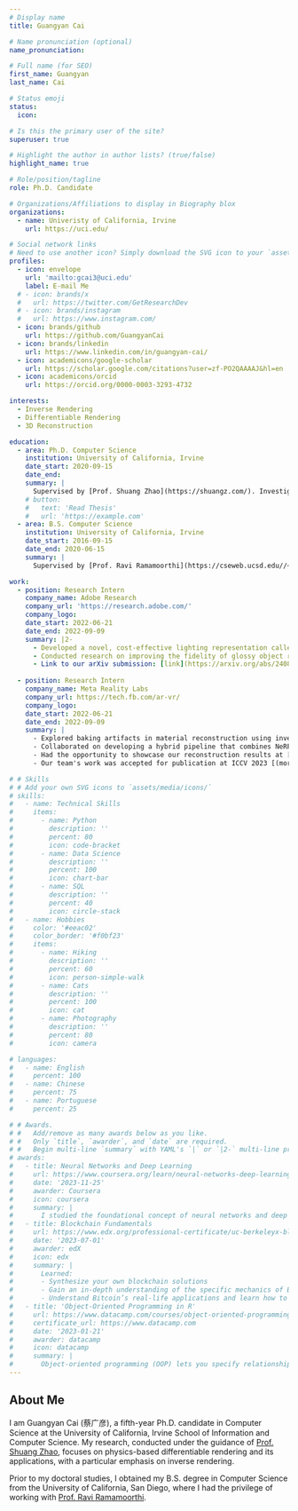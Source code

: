 ```yaml
---
# Display name
title: Guangyan Cai

# Name pronunciation (optional)
name_pronunciation: 

# Full name (for SEO)
first_name: Guangyan
last_name: Cai

# Status emoji
status:
  icon: 

# Is this the primary user of the site?
superuser: true

# Highlight the author in author lists? (true/false)
highlight_name: true

# Role/position/tagline
role: Ph.D. Candidate

# Organizations/Affiliations to display in Biography blox
organizations:
  - name: Univeristy of California, Irvine
    url: https://uci.edu/

# Social network links
# Need to use another icon? Simply download the SVG icon to your `assets/media/icons/` folder.
profiles:
  - icon: envelope
    url: 'mailto:gcai3@uci.edu'
    label: E-mail Me
  # - icon: brands/x
  #   url: https://twitter.com/GetResearchDev
  # - icon: brands/instagram
  #   url: https://www.instagram.com/
  - icon: brands/github
    url: https://github.com/GuangyanCai
  - icon: brands/linkedin
    url: https://www.linkedin.com/in/guangyan-cai/
  - icon: academicons/google-scholar
    url: https://scholar.google.com/citations?user=zf-PO2QAAAAJ&hl=en
  - icon: academicons/orcid
    url: https://orcid.org/0000-0003-3293-4732

interests:
  - Inverse Rendering
  - Differentiable Rendering
  - 3D Reconstruction

education:
  - area: Ph.D. Computer Science
    institution: University of California, Irvine
    date_start: 2020-09-15
    date_end: 
    summary: |
      Supervised by [Prof. Shuang Zhao](https://shuangz.com/). Investigated the problem of physics-based inverse rendering, which aims to reconstruct the 3D shape and reflectance of an object from multiple images.
    # button:
    #   text: 'Read Thesis'
    #   url: 'https://example.com'
  - area: B.S. Computer Science
    institution: University of California, Irvine
    date_start: 2016-09-15
    date_end: 2020-06-15
    summary: |
      Supervised by [Prof. Ravi Ramamoorthi](https://cseweb.ucsd.edu//~ravir/). 

work:
  - position: Research Intern
    company_name: Adobe Research
    company_url: 'https://research.adobe.com/'
    company_logo: 
    date_start: 2022-06-21
    date_end: 2022-09-09
    summary: |2-
      - Developed a novel, cost-effective lighting representation called Envmap++ for accurate reconstruction of glossy objects in indoor environments.
      - Conducted research on improving the fidelity of glossy object reconstruction under complex indoor illumination conditions.
      - Link to our arXiv submission: [link](https://arxiv.org/abs/2408.06878)
  
  - position: Research Intern
    company_name: Meta Reality Labs
    company_url: https://tech.fb.com/ar-vr/
    company_logo: 
    date_start: 2022-06-21
    date_end: 2022-09-09
    summary: |
      - Explored baking artifacts in material reconstruction using inverse rendering, proposing a potential method to address these challenges.
      - Collaborated on developing a hybrid pipeline that combines NeRF with physics-based differentiable rendering, aiming to improve 3D reconstruction quality.
      - Had the opportunity to showcase our reconstruction results at [Meta Connect 2022](https://www.facebook.com/RealityLabs/videos/3281891035412216/) (briefly featured at 1:13:20).
      - Our team's work was accepted for publication at ICCV 2023 [(more details here)](/publication/sun-2023-iccv).

# # Skills
# # Add your own SVG icons to `assets/media/icons/`
# skills:
#   - name: Technical Skills
#     items:
#       - name: Python
#         description: ''
#         percent: 80
#         icon: code-bracket
#       - name: Data Science
#         description: ''
#         percent: 100
#         icon: chart-bar
#       - name: SQL
#         description: ''
#         percent: 40
#         icon: circle-stack
#   - name: Hobbies
#     color: '#eeac02'
#     color_border: '#f0bf23'
#     items:
#       - name: Hiking
#         description: ''
#         percent: 60
#         icon: person-simple-walk
#       - name: Cats
#         description: ''
#         percent: 100
#         icon: cat
#       - name: Photography
#         description: ''
#         percent: 80
#         icon: camera

# languages:
#   - name: English
#     percent: 100
#   - name: Chinese
#     percent: 75
#   - name: Portuguese
#     percent: 25

# # Awards.
# #   Add/remove as many awards below as you like.
# #   Only `title`, `awarder`, and `date` are required.
# #   Begin multi-line `summary` with YAML's `|` or `|2-` multi-line prefix and indent 2 spaces below.
# awards:
#   - title: Neural Networks and Deep Learning
#     url: https://www.coursera.org/learn/neural-networks-deep-learning
#     date: '2023-11-25'
#     awarder: Coursera
#     icon: coursera
#     summary: |
#       I studied the foundational concept of neural networks and deep learning. By the end, I was familiar with the significant technological trends driving the rise of deep learning; build, train, and apply fully connected deep neural networks; implement efficient (vectorized) neural networks; identify key parameters in a neural network’s architecture; and apply deep learning to your own applications.
#   - title: Blockchain Fundamentals
#     url: https://www.edx.org/professional-certificate/uc-berkeleyx-blockchain-fundamentals
#     date: '2023-07-01'
#     awarder: edX
#     icon: edx
#     summary: |
#       Learned:
#       - Synthesize your own blockchain solutions
#       - Gain an in-depth understanding of the specific mechanics of Bitcoin
#       - Understand Bitcoin’s real-life applications and learn how to attack and destroy Bitcoin, Ethereum, smart contracts and Dapps, and alternatives to Bitcoin’s Proof-of-Work consensus algorithm
#   - title: 'Object-Oriented Programming in R'
#     url: https://www.datacamp.com/courses/object-oriented-programming-with-s3-and-r6-in-r
#     certificate_url: https://www.datacamp.com
#     date: '2023-01-21'
#     awarder: datacamp
#     icon: datacamp
#     summary: |
#       Object-oriented programming (OOP) lets you specify relationships between functions and the objects that they can act on, helping you manage complexity in your code. This is an intermediate level course, providing an introduction to OOP, using the S3 and R6 systems. S3 is a great day-to-day R programming tool that simplifies some of the functions that you write. R6 is especially useful for industry-specific analyses, working with web APIs, and building GUIs.
---
```


## About Me

I am Guangyan Cai (蔡广彦), a fifth-year Ph.D. candidate in Computer Science at the University of California, Irvine School of Information and Computer Science. My research, conducted under the guidance of [Prof. Shuang Zhao](https://shuangz.com/), focuses on physics-based differentiable rendering and its applications, with a particular emphasis on inverse rendering.

Prior to my doctoral studies, I obtained my B.S. degree in Computer Science from the University of California, San Diego, where I had the privilege of working with [Prof. Ravi Ramamoorthi](https://cseweb.ucsd.edu//~ravir/).
